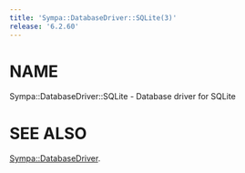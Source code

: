```yaml
---
title: 'Sympa::DatabaseDriver::SQLite(3)'
release: '6.2.60'
---
```


# NAME

Sympa::DatabaseDriver::SQLite - Database driver for SQLite

# SEE ALSO

[Sympa::DatabaseDriver](./Sympa-DatabaseDriver.3.md).
